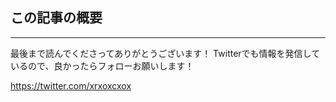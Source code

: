<!--
title:   Material Symbolsの現実的な導入方法
tags:    Design,デザイン,MaterialDesign
-->

## この記事の概要

---

最後まで読んでくださってありがとうございます！
Twitterでも情報を発信しているので、良かったらフォローお願いします！

https://twitter.com/xrxoxcxox
